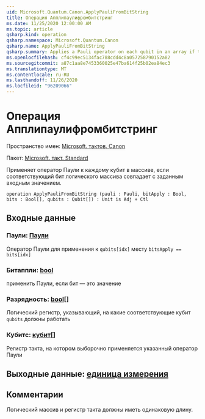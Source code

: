 ```yaml
---
uid: Microsoft.Quantum.Canon.ApplyPauliFromBitString
title: Операция Апплипаулифромбитстринг
ms.date: 11/25/2020 12:00:00 AM
ms.topic: article
qsharp.kind: operation
qsharp.namespace: Microsoft.Quantum.Canon
qsharp.name: ApplyPauliFromBitString
qsharp.summary: Applies a Pauli operator on each qubit in an array if the corresponding bit of a Boolean array matches a given input.
ms.openlocfilehash: cf4c99ec5134fac788cdd4c8a057258790152a82
ms.sourcegitcommit: a87c1aa8e7453360025e47ba614f25b02ea84ec3
ms.translationtype: MT
ms.contentlocale: ru-RU
ms.lasthandoff: 11/26/2020
ms.locfileid: "96209066"
---
```

# <a name="applypaulifrombitstring-operation"></a>Операция Апплипаулифромбитстринг

Пространство имен: [Microsoft. тактов. Canon](xref:Microsoft.Quantum.Canon)

Пакет: [Microsoft. такт. Standard](https://nuget.org/packages/Microsoft.Quantum.Standard)


Применяет оператор Паули к каждому кубит в массиве, если соответствующий бит логического массива совпадает с заданным входным значением.

```qsharp
operation ApplyPauliFromBitString (pauli : Pauli, bitApply : Bool, bits : Bool[], qubits : Qubit[]) : Unit is Adj + Ctl
```


## <a name="input"></a>Входные данные

### <a name="pauli--pauli"></a>Паули: [Паули](xref:microsoft.quantum.lang-ref.pauli)

Оператор Паули для применения к `qubits[idx]` месту `bitsApply == bits[idx]`


### <a name="bitapply--bool"></a>Битаппли: [bool](xref:microsoft.quantum.lang-ref.bool)

применить Паули, если бит — это значение


### <a name="bits--bool"></a>Разрядность: [bool](xref:microsoft.quantum.lang-ref.bool)[]

Логический регистр, указывающий, на какие соответствующие кубит `qubits` должны работать


### <a name="qubits--qubit"></a>Кубитс: [кубит](xref:microsoft.quantum.lang-ref.qubit)[]

Регистр такта, на котором выборочно применяется указанный оператор Паули



## <a name="output--unit"></a>Выходные данные: [единица измерения](xref:microsoft.quantum.lang-ref.unit)



## <a name="remarks"></a>Комментарии

Логический массив и регистр такта должны иметь одинаковую длину.